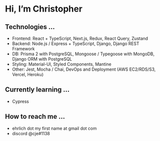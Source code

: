# Hi, I’m Christopher

## Technologies ...
* Frontend: React + TypeScript, Next.js, Redux, React Query, Zustand
* Backend: Node.js / Express + TypeScript, Django, Django REST Framework
* DB: Prisma 2 with PostgreSQL, Mongoose / Typegoose with MongoDB, Django ORM with PostgreSQL 
* Styling: Material-UI, Styled Components, Mantine
* Other: Jest, Mocha / Chai, DevOps and Deployment (AWS EC2/RDS/S3, Vercel, Heroku)
## Currently learning ...
* Cypress
## How to reach me ...
* ehrlich dot my first name at gmail dot com  
* discord @cje#1138

